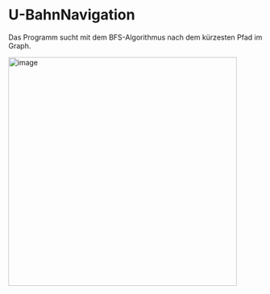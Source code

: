 # U-BahnNavigation
Das Programm sucht mit dem BFS-Algorithmus nach dem kürzesten Pfad im Graph.


<img width="453" alt="image" src="https://user-images.githubusercontent.com/82952785/234276727-194de19f-a8dc-4215-91a9-b4d1dfd08393.png">
